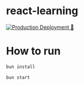 # react-learning

[![Production Deployment 🚀](https://github.com/jorgemgr94/react-learning/actions/workflows/prod-deployment.yml/badge.svg?branch=main)](https://github.com/jorgemgr94/react-learning/actions/workflows/prod-deployment.yml)

# How to run

```bash
bun install
```

```bash
bun start
```
